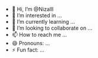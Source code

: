 - 👋 Hi, I’m @Nizalll
- 👀 I’m interested in ...
- 🌱 I’m currently learning ...
- 💞️ I’m looking to collaborate on ...
- 📫 How to reach me ...
- 😄 Pronouns: ...
- ⚡ Fun fact: ...

<!---
Nizalll/Nizalll is a ✨ special ✨ repository because its `README.md` (this file) appears on your GitHub profile.
You can click the Preview link to take a look at your chan
